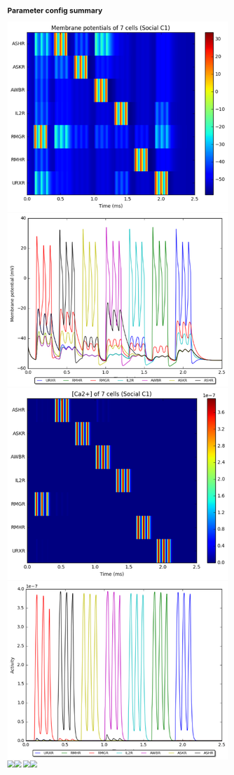 ### Parameter config summary 
<tr><td><img alt="?" src="neurons_C1_Social.png"/></td><td><img alt="?" src="traces_neuron_Social_C1.png"/></td></tr>
<tr><td><img alt=" " src="neuron_activity_C1_Social.png"/></td><td><img alt=" " src="traces_neuron_activity_Social_C1.png"/></td></tr>
<tr><td><img alt=" " src="muscles_C1_Social.png"/></td><td><img alt=" " src="traces_muscles_Social_C1.png"/></td></tr>
<tr><td><img alt=" " src="muscle_activity_C1_Social.png"/></td><td><img alt=" " src="traces_muscles_activity_Social_C1.png"/></td></tr>
